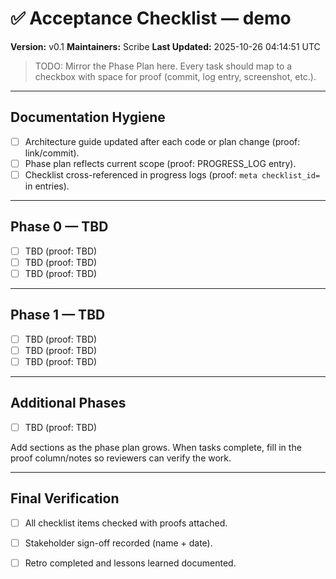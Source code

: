 # ✅ Acceptance Checklist — demo
**Version:** v0.1
**Maintainers:** Scribe
**Last Updated:** 2025-10-26 04:14:51 UTC

> TODO: Mirror the Phase Plan here. Every task should map to a checkbox with space for proof (commit, log entry, screenshot, etc.).

---

## Documentation Hygiene
<!-- ID: documentation_hygiene -->
- [ ] Architecture guide updated after each code or plan change (proof: link/commit).
- [ ] Phase plan reflects current scope (proof: PROGRESS_LOG entry).
- [ ] Checklist cross-referenced in progress logs (proof: `meta checklist_id=` in entries).

---

## Phase 0 — TBD
<!-- ID: phase_0 -->
- [ ] TBD (proof: TBD)
- [ ] TBD (proof: TBD)
- [ ] TBD (proof: TBD)

---

## Phase 1 — TBD
<!-- ID: phase_1 -->
- [ ] TBD (proof: TBD)
- [ ] TBD (proof: TBD)
- [ ] TBD (proof: TBD)

---

## Additional Phases
<!-- ID: additional_phases -->
- [ ] TBD (proof: TBD)

Add sections as the phase plan grows. When tasks complete, fill in the proof column/notes so reviewers can verify the work.

---

## Final Verification
<!-- ID: final_verification -->
- [ ] All checklist items checked with proofs attached.
- [ ] Stakeholder sign-off recorded (name + date).
- [ ] Retro completed and lessons learned documented.


